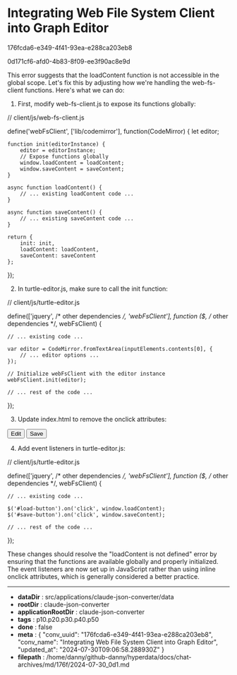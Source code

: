 # Integrating Web File System Client into Graph Editor

176fcda6-e349-4f41-93ea-e288ca203eb8

0d171cf6-afd0-4b83-8f09-ee3f90ac8e9d

 This error suggests that the loadContent function is not accessible in the global scope. Let's fix this by adjusting how we're handling the web-fs-client functions. Here's what we can do:

1. First, modify web-fs-client.js to expose its functions globally:

// client/js/web-fs-client.js

define('webFsClient', ['lib/codemirror'], function(CodeMirror) {
    let editor;

    function init(editorInstance) {
        editor = editorInstance;
        // Expose functions globally
        window.loadContent = loadContent;
        window.saveContent = saveContent;
    }

    async function loadContent() {
        // ... existing loadContent code ...
    }

    async function saveContent() {
        // ... existing saveContent code ...
    }

    return {
        init: init,
        loadContent: loadContent,
        saveContent: saveContent
    };
});

2. In turtle-editor.js, make sure to call the init function:

// client/js/turtle-editor.js

define(['jquery', /* other dependencies */, 'webFsClient'],
function ($, /* other dependencies */, webFsClient) {
    
    // ... existing code ...

    var editor = CodeMirror.fromTextArea(inputElements.contents[0], {
        // ... editor options ...
    });

    // Initialize webFsClient with the editor instance
    webFsClient.init(editor);

    // ... rest of the code ...
});

3. Update index.html to remove the onclick attributes:

<!-- client/index.html -->

<button id="load-button">Edit</button>
<button id="save-button">Save</button>

4. Add event listeners in turtle-editor.js:

// client/js/turtle-editor.js

define(['jquery', /* other dependencies */, 'webFsClient'],
function ($, /* other dependencies */, webFsClient) {
    
    // ... existing code ...

    $('#load-button').on('click', window.loadContent);
    $('#save-button').on('click', window.saveContent);

    // ... rest of the code ...
});

These changes should resolve the "loadContent is not defined" error by ensuring that the functions are available globally and properly initialized. The event listeners are now set up in JavaScript rather than using inline onclick attributes, which is generally considered a better practice.

---

* **dataDir** : src/applications/claude-json-converter/data
* **rootDir** : claude-json-converter
* **applicationRootDir** : claude-json-converter
* **tags** : p10.p20.p30.p40.p50
* **done** : false
* **meta** : {
  "conv_uuid": "176fcda6-e349-4f41-93ea-e288ca203eb8",
  "conv_name": "Integrating Web File System Client into Graph Editor",
  "updated_at": "2024-07-30T09:06:58.288930Z"
}
* **filepath** : /home/danny/github-danny/hyperdata/docs/chat-archives/md/176f/2024-07-30_0d1.md